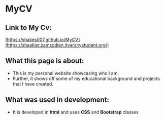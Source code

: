 # MyCV

## Link to My Cv:
[https://shakes007.github.io/MyCV](https://shaakier.samsodien.itvarsitystudent.org/)

## What this page is about:
* This is my personal website showcasing who I am.
*  Further, it shows off some of my educational background and projects
 that I have created.
## What was used in development:
* It is developed in **html** and uses **CSS** and **Bootstrap** classes

